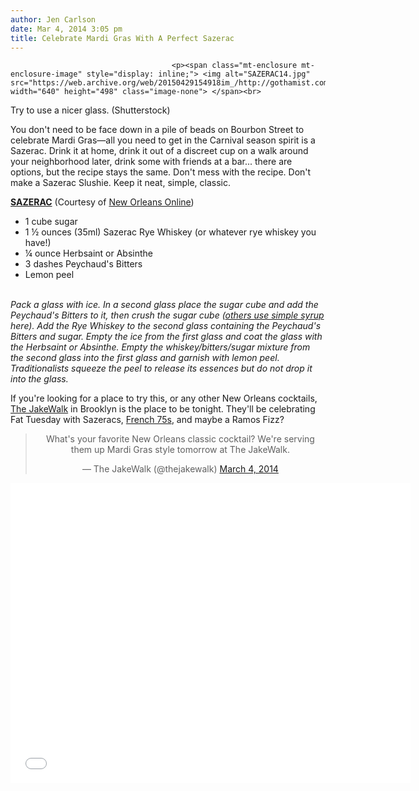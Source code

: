 ```yaml
---
author: Jen Carlson
date: Mar 4, 2014 3:05 pm
title: Celebrate Mardi Gras With A Perfect Sazerac
---
```


	
										<p><span class="mt-enclosure mt-enclosure-image" style="display: inline;"> <img alt="SAZERAC14.jpg" src="https://web.archive.org/web/20150429154918im_/http://gothamist.com/attachments/arts_jen/SAZERAC14.jpg" width="640" height="498" class="image-none"> </span><br>
<span class="photo_caption">Try to use a nicer glass. (Shutterstock)</span></p>

<p>You don&apos;t need to be face down in a pile of beads on Bourbon Street to celebrate Mardi Gras&#x2014;all you need to get in the Carnival season spirit is a Sazerac. Drink it at home, drink it out of a discreet cup on a walk around your neighborhood later, drink some with friends at a bar... there are options, but the recipe stays the same. Don&apos;t mess with the recipe. Don&apos;t make a Sazerac Slushie. Keep it neat, simple, classic.</p>

<p><u><strong>SAZERAC</strong></u> (Courtesy of <a href="https://web.archive.org/web/20150429154918/http://www.neworleansonline.com/neworleans/cuisine/drinks/sazerac.html">New Orleans Online</a>)<br>
</p><ul><li>1 cube sugar<br>
</li><li>1 &#xBD; ounces (35ml) Sazerac Rye Whiskey (or whatever rye whiskey you have!)<br>
</li><li>&#xBC; ounce Herbsaint or Absinthe<br>
</li><li>3 dashes Peychaud&apos;s Bitters<br>
</li><li>Lemon peel</li></ul><br>
<em>Pack a glass with ice. In a second glass place the sugar cube and add the Peychaud&apos;s Bitters to it, then crush the sugar cube (<a href="https://web.archive.org/web/20150429154918/http://cocktails.about.com/od/s/r/szrc_cktl.htm">others use simple syrup</a> here). Add the Rye Whiskey to the second glass containing the Peychaud&apos;s Bitters and sugar. Empty the ice from the first glass and coat the glass with the Herbsaint or Absinthe. Empty the whiskey/bitters/sugar mixture from the second glass into the first glass and garnish with lemon peel. Traditionalists squeeze the peel to release its essences but do not drop it into the glass.</em><p></p>

<p>If you&apos;re looking for a place to try this, or any other New Orleans cocktails, <a href="https://web.archive.org/web/20150429154918/https://www.facebook.com/thejakewalk?fref=ts">The JakeWalk</a> in Brooklyn is the place to be tonight. They&apos;ll be celebrating Fat Tuesday with Sazeracs, <a href="https://web.archive.org/web/20150429154918/http://instagram.com/p/lGUiHKiFMF/">French 75s</a>, and maybe a Ramos Fizz?</p>

<center><blockquote class="twitter-tweet" lang="en"><p>What&apos;s your favorite New Orleans classic cocktail? We&apos;re serving them up Mardi Gras style tomorrow at The JakeWalk.</p>&#x2014; The JakeWalk (@thejakewalk) <a href="https://web.archive.org/web/20150429154918/https://twitter.com/thejakewalk/statuses/440658721333854208">March 4, 2014</a></blockquote>
<script async src="//web.archive.org/web/20150429154918js_/http://platform.twitter.com/widgets.js" charset="utf-8"></script></center>

<p><iframe width="640" height="480" src="//web.archive.org/web/20150429154918if_/http://www.youtube.com/embed/JO4OrKj7FEo" frameborder="0" allowfullscreen></iframe></p>					
										
									
				